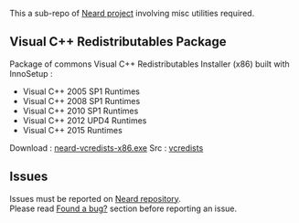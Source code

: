 This a sub-repo of [Neard project](https://github.com/crazy-max/neard) involving misc utilities required.

## Visual C++ Redistributables Package

Package of commons Visual C++ Redistributables Installer (x86) built with InnoSetup :

* Visual C++ 2005 SP1 Runtimes
* Visual C++ 2008 SP1 Runtimes
* Visual C++ 2010 SP1 Runtimes
* Visual C++ 2012 UPD4 Runtimes
* Visual C++ 2015 Runtimes

Download : [neard-vcredists-x86.exe](https://github.com/crazy-max/neard-misc/releases/download/vcredists-1.3/neard-vcredists-x86.exe)
Src : [vcredists](https://github.com/crazy-max/neard/tree/master/vcredists)

## Issues

Issues must be reported on [Neard repository](https://github.com/crazy-max/neard/issues).<br />
Please read [Found a bug?](https://github.com/crazy-max/neard#found-a-bug) section before reporting an issue.
